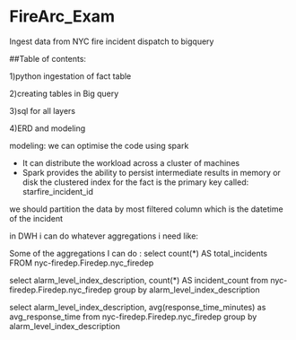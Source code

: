 # FireArc_Exam

Ingest data from NYC fire incident dispatch to bigquery

##Table of contents:

1)python ingestation of fact table

2)creating tables in Big query

3)sql for all layers

4)ERD and modeling


modeling:
we can optimise the code using spark
* It can distribute the workload across a cluster of machines
* Spark provides the ability to persist intermediate results in memory or disk
the clustered index for the fact is the primary key called: starfire_incident_id

we should partition the data by most filtered column which is the datetime of the incident

in DWH i can do whatever aggregations i need like:

Some of the aggregations I can do :
select count(*) AS total_incidents
FROM nyc-firedep.Firedep.nyc_firedep

select alarm_level_index_description, count(*) AS incident_count
from nyc-firedep.Firedep.nyc_firedep
group by alarm_level_index_description

select alarm_level_index_description, avg(response_time_minutes) as avg_response_time
from nyc-firedep.Firedep.nyc_firedep
group by alarm_level_index_description




